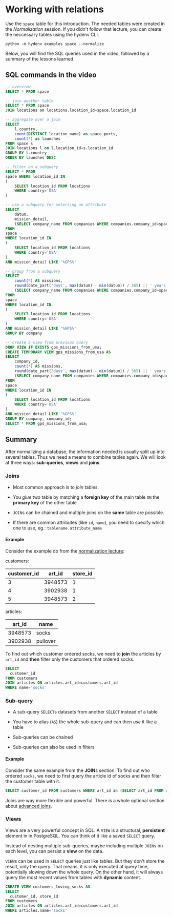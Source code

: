 # Working with relations
Use the `space` table for this introduction. The needed tables were
created in the *Normalization* session. If you didn't follow that
lecture, you can create the neccessary tables using the hydenv CLI.

```
python -m hydenv examples space --normalize
```

Below, you will find the SQL queries used in the video, followed by a summary of
the lessons learned.

## SQL commands in the video

```SQL
-- overview
SELECT * FROM space
```

```SQL
-- join another table
SELECT * FROM space
JOIN locations on locations.location_id=space.location_id
```

```SQL
-- aggregate over a join
SELECT
	l.country,
	count(DISTINCT location_name) as space_ports,
	count(*) as launches
FROM space s
JOIN locations l on l.location_id=s.location_id
GROUP BY l.country
ORDER BY launches DESC
```

```SQL
-- filter on a subquery
SELECT * FROM
space WHERE location_id IN
(
	SELECT location_id FROM locations
	WHERE country='USA'
)
```

```SQL
-- use a subquery for selecting an attribute
SELECT
	datum,
	mission_detail,
	(SELECT company_name FROM companies WHERE companies.company_id=space.company_id) as company
FROM
space
WHERE location_id IN
(
	SELECT location_id FROM locations
	WHERE country='USA'
)
AND mission_detail LIKE '%GPS%'
```

```SQL
-- group from a subquery
SELECT
	count(*) AS missions,
	round(date_part('days', max(datum) - min(datum)) / 365) || ' years' AS "serving years",
	(SELECT company_name FROM companies WHERE companies.company_id=space.company_id) AS company
FROM
space
WHERE location_id IN
(
	SELECT location_id FROM locations
	WHERE country='USA'
)
AND mission_detail LIKE '%GPS%'
GROUP BY company
```

```SQL
-- Create a view from previous query
DROP VIEW IF EXISTS gps_missions_from_usa;
CREATE TEMPORARY VIEW gps_missions_from_usa AS
SELECT
	company_id,
	count(*) AS missions,
	round(date_part('days', max(datum) - min(datum)) / 365) || ' years' AS "serving years",
	(SELECT company_name FROM companies WHERE companies.company_id=space.company_id) AS company
FROM
space
WHERE location_id IN
(
	SELECT location_id FROM locations
	WHERE country='USA'
)
AND mission_detail LIKE '%GPS%'
GROUP BY company, company_id;
SELECT * FROM gps_missions_from_usa;
```


## Summary

After normalizing a database, the information needed is usually split up into
several tables. Thus we need a means to combine tables again. We will look at three
ways: **sub-queries**, **views** and **joins**.

### Joins

* Most common approach is to *join* tables.

* You *glue* two table by matching a **foreign key** of the main table `ON` the **primary key** of the other table

* `JOIN`s can be chained and multiple joins on the **same** table are possible.

* If there are common attributes (like `id`, `name`), you need to specify which one to use, eg.: `tablename.attribute_name`

#### Example

Consider the example db from the [normalization lecture](../05_normalization/README.md):

customers:

| customer_id | art_id | store_id |
|----|--------|------|
| 3  | 3948573 | 1 |
| 4  | 3902938 | 1 |
| 5  | 3948573 | 2 |

articles:

| art_id | name |
|--------|------|
| 3948573 | socks |
| 3902938 | pullover |

To find out which customer ordered socks, we need to **join** the articles by `art_id` and **then** filter only
the customers that ordered socks.

```SQL
SELECT
  customer_id
FROM customers
JOIN articles ON articles.art_id=customers.art_id
WHERE name='socks'
```

### Sub-query

* A sub-query `SELECT`s datasets from another `SELECT` instead of a table

* You have to alias (`AS`) the whole sub-query and can then *use* it like a table

* Sub-queries can be chained

* Sub-queries can also be used in filters

#### Example

Consider the same example from the **JOIN**s section.
To find out who ordered `socks`, we need to first query the article id of socks
and then filter the customer table with it.

```SQL
SELECT customer_id FROM customers WHERE art_id in (SELECT art_id FROM articles WHERE name='socks') AS t;
```

Joins are way more flexible and powerful. There is a whole
optional section about [advanced joins](joins.md).

### Views

Views are a very powerful concept in SQL. A `VIEW` is a structural, **persistent** element in in PostgreSQL.
You can think of it like a saved `SELECT` query.

Instead of nesting multiple sub-queries, maybe including
multiple `JOIN`s on each level, you can persist a **view**
on the data.

`VIEW`s can be used in `SELECT` queries just like tables. But they don't store the result, only the query. That means,
it is only executed at query time, potentially slowing down
the whole query. On the other hand, it will always query the
most recent values from tables with **dynamic** content.

```SQL
CREATE VIEW customers_loving_socks AS
SELECT
  customer_id, store_id
FROM customers
JOIN articles ON articles.art_id=customers.art_id
WHERE articles.name='socks'
```
